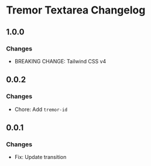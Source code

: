 # Tremor Textarea Changelog

## 1.0.0

### Changes

- BREAKING CHANGE: Tailwind CSS v4

## 0.0.2

### Changes

- Chore: Add `tremor-id`

## 0.0.1

### Changes

- Fix: Update transition
